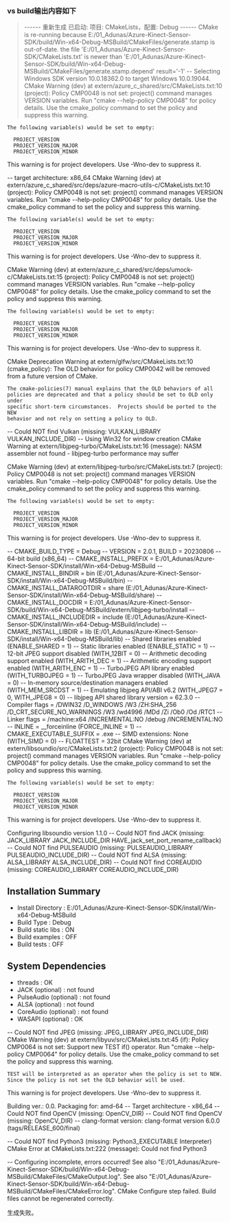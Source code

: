 ### vs build输出内容如下


>------ 重新生成 已启动: 项目: CMakeLists，配置: Debug ------
  CMake is re-running because E:/01_Adunas/Azure-Kinect-Sensor-SDK/build/Win-x64-Debug-MSBuild/CMakeFiles/generate.stamp is out-of-date.
    the file 'E:/01_Adunas/Azure-Kinect-Sensor-SDK/CMakeLists.txt'
    is newer than 'E:/01_Adunas/Azure-Kinect-Sensor-SDK/build/Win-x64-Debug-MSBuild/CMakeFiles/generate.stamp.depend'
    result='-1'
  -- Selecting Windows SDK version 10.0.18362.0 to target Windows 10.0.19044.
  CMake Warning (dev) at extern/azure_c_shared/src/CMakeLists.txt:10 (project):
    Policy CMP0048 is not set: project() command manages VERSION variables.
    Run "cmake --help-policy CMP0048" for policy details.  Use the cmake_policy
    command to set the policy and suppress this warning.
  
    The following variable(s) would be set to empty:
  
      PROJECT_VERSION
      PROJECT_VERSION_MAJOR
      PROJECT_VERSION_MINOR
  This warning is for project developers.  Use -Wno-dev to suppress it.
  
  -- target architecture: x86_64
  CMake Warning (dev) at extern/azure_c_shared/src/deps/azure-macro-utils-c/CMakeLists.txt:10 (project):
    Policy CMP0048 is not set: project() command manages VERSION variables.
    Run "cmake --help-policy CMP0048" for policy details.  Use the cmake_policy
    command to set the policy and suppress this warning.
  
    The following variable(s) would be set to empty:
  
      PROJECT_VERSION
      PROJECT_VERSION_MAJOR
      PROJECT_VERSION_MINOR
  This warning is for project developers.  Use -Wno-dev to suppress it.
  
  CMake Warning (dev) at extern/azure_c_shared/src/deps/umock-c/CMakeLists.txt:15 (project):
    Policy CMP0048 is not set: project() command manages VERSION variables.
    Run "cmake --help-policy CMP0048" for policy details.  Use the cmake_policy
    command to set the policy and suppress this warning.
  
    The following variable(s) would be set to empty:
  
      PROJECT_VERSION
      PROJECT_VERSION_MAJOR
      PROJECT_VERSION_MINOR
  This warning is for project developers.  Use -Wno-dev to suppress it.
  
  CMake Deprecation Warning at extern/glfw/src/CMakeLists.txt:10 (cmake_policy):
    The OLD behavior for policy CMP0042 will be removed from a future version
    of CMake.
  
    The cmake-policies(7) manual explains that the OLD behaviors of all
    policies are deprecated and that a policy should be set to OLD only under
    specific short-term circumstances.  Projects should be ported to the NEW
    behavior and not rely on setting a policy to OLD.
  
  
  -- Could NOT find Vulkan (missing: VULKAN_LIBRARY VULKAN_INCLUDE_DIR) 
  -- Using Win32 for window creation
  CMake Warning at extern/libjpeg-turbo/CMakeLists.txt:16 (message):
    NASM assembler not found - libjpeg-turbo performance may suffer
  
  
  CMake Warning (dev) at extern/libjpeg-turbo/src/CMakeLists.txt:7 (project):
    Policy CMP0048 is not set: project() command manages VERSION variables.
    Run "cmake --help-policy CMP0048" for policy details.  Use the cmake_policy
    command to set the policy and suppress this warning.
  
    The following variable(s) would be set to empty:
  
      PROJECT_VERSION
      PROJECT_VERSION_MAJOR
      PROJECT_VERSION_MINOR
  This warning is for project developers.  Use -Wno-dev to suppress it.
  
  -- CMAKE_BUILD_TYPE = Debug
  -- VERSION = 2.0.1, BUILD = 20230806
  -- 64-bit build (x86_64)
  -- CMAKE_INSTALL_PREFIX = E:/01_Adunas/Azure-Kinect-Sensor-SDK/install/Win-x64-Debug-MSBuild
  -- CMAKE_INSTALL_BINDIR = bin (E:/01_Adunas/Azure-Kinect-Sensor-SDK/install/Win-x64-Debug-MSBuild/bin)
  -- CMAKE_INSTALL_DATAROOTDIR = share (E:/01_Adunas/Azure-Kinect-Sensor-SDK/install/Win-x64-Debug-MSBuild/share)
  -- CMAKE_INSTALL_DOCDIR = E:/01_Adunas/Azure-Kinect-Sensor-SDK/build/Win-x64-Debug-MSBuild/extern/libjpeg-turbo/install
  -- CMAKE_INSTALL_INCLUDEDIR = include (E:/01_Adunas/Azure-Kinect-Sensor-SDK/install/Win-x64-Debug-MSBuild/include)
  -- CMAKE_INSTALL_LIBDIR = lib (E:/01_Adunas/Azure-Kinect-Sensor-SDK/install/Win-x64-Debug-MSBuild/lib)
  -- Shared libraries enabled (ENABLE_SHARED = 1)
  -- Static libraries enabled (ENABLE_STATIC = 1)
  -- 12-bit JPEG support disabled (WITH_12BIT = 0)
  -- Arithmetic decoding support enabled (WITH_ARITH_DEC = 1)
  -- Arithmetic encoding support enabled (WITH_ARITH_ENC = 1)
  -- TurboJPEG API library enabled (WITH_TURBOJPEG = 1)
  -- TurboJPEG Java wrapper disabled (WITH_JAVA = 0)
  -- In-memory source/destination managers enabled (WITH_MEM_SRCDST = 1)
  -- Emulating libjpeg API/ABI v6.2 (WITH_JPEG7 = 0, WITH_JPEG8 = 0)
  -- libjpeg API shared library version = 62.3.0
  -- Compiler flags = /DWIN32 /D_WINDOWS /W3 /ZH:SHA_256 /D_CRT_SECURE_NO_WARNINGS /W3 /wd4996 /MDd /Zi /Ob0 /Od /RTC1
  -- Linker flags = /machine:x64 /INCREMENTAL:NO /debug  /INCREMENTAL:NO
  -- INLINE = __forceinline (FORCE_INLINE = 1)
  -- CMAKE_EXECUTABLE_SUFFIX = .exe
  -- SIMD extensions: None (WITH_SIMD = 0)
  -- FLOATTEST = 32bit
  CMake Warning (dev) at extern/libsoundio/src/CMakeLists.txt:2 (project):
    Policy CMP0048 is not set: project() command manages VERSION variables.
    Run "cmake --help-policy CMP0048" for policy details.  Use the cmake_policy
    command to set the policy and suppress this warning.
  
    The following variable(s) would be set to empty:
  
      PROJECT_VERSION
      PROJECT_VERSION_MAJOR
      PROJECT_VERSION_MINOR
  This warning is for project developers.  Use -Wno-dev to suppress it.
  
  Configuring libsoundio version 1.1.0
  -- Could NOT find JACK (missing: JACK_LIBRARY JACK_INCLUDE_DIR HAVE_jack_set_port_rename_callback) 
  -- Could NOT find PULSEAUDIO (missing: PULSEAUDIO_LIBRARY PULSEAUDIO_INCLUDE_DIR) 
  -- Could NOT find ALSA (missing: ALSA_LIBRARY ALSA_INCLUDE_DIR) 
  -- Could NOT find COREAUDIO (missing: COREAUDIO_LIBRARY COREAUDIO_INCLUDE_DIR) 
  
  Installation Summary
  --------------------
  * Install Directory            : E:/01_Adunas/Azure-Kinect-Sensor-SDK/install/Win-x64-Debug-MSBuild
  * Build Type                   : Debug
  * Build static libs            : ON
  * Build examples               : OFF
  * Build tests                  : OFF
  
  System Dependencies
  -------------------
  * threads                      : OK
  * JACK       (optional)        : not found
  * PulseAudio (optional)        : not found
  * ALSA       (optional)        : not found
  * CoreAudio  (optional)        : not found
  * WASAPI     (optional)        : OK
  
  -- Could NOT find JPEG (missing: JPEG_LIBRARY JPEG_INCLUDE_DIR) 
  CMake Warning (dev) at extern/libyuv/src/CMakeLists.txt:45 (if):
    Policy CMP0064 is not set: Support new TEST if() operator.  Run "cmake
    --help-policy CMP0064" for policy details.  Use the cmake_policy command to
    set the policy and suppress this warning.
  
    TEST will be interpreted as an operator when the policy is set to NEW.
    Since the policy is not set the OLD behavior will be used.
  This warning is for project developers.  Use -Wno-dev to suppress it.
  
  Building ver.: 0.0.
  Packaging for: amd-64
  -- Target architecture - x86_64
  -- Could NOT find OpenCV (missing: OpenCV_DIR)
  -- Could NOT find OpenCV (missing: OpenCV_DIR)
  -- clang-format version: clang-format version 6.0.0 (tags/RELEASE_600/final)
  
  -- Could NOT find Python3 (missing: Python3_EXECUTABLE Interpreter) 
  CMake Error at CMakeLists.txt:222 (message):
    Could not find Python3
  
  
  -- Configuring incomplete, errors occurred!
  See also "E:/01_Adunas/Azure-Kinect-Sensor-SDK/build/Win-x64-Debug-MSBuild/CMakeFiles/CMakeOutput.log".
  See also "E:/01_Adunas/Azure-Kinect-Sensor-SDK/build/Win-x64-Debug-MSBuild/CMakeFiles/CMakeError.log".
  CMake Configure step failed.  Build files cannot be regenerated correctly.

生成失败。
